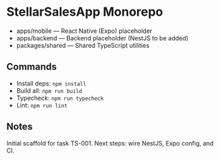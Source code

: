 # StellarSalesApp Monorepo

- apps/mobile — React Native (Expo) placeholder
- apps/backend — Backend placeholder (NestJS to be added)
- packages/shared — Shared TypeScript utilities

## Commands
- Install deps: `npm install`
- Build all: `npm run build`
- Typecheck: `npm run typecheck`
- Lint: `npm run lint`

## Notes
Initial scaffold for task TS-001. Next steps: wire NestJS, Expo config, and CI.
